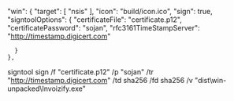   "win": {
      "target": [
        "nsis"
      ],
      "icon": "build/icon.ico",
      "sign": true,
      "signtoolOptions": {
        "certificateFile": "certificate.p12",
        "certificatePassword": "sojan",
        "rfc3161TimeStampServer": "http://timestamp.digicert.com"
        

      }
    },

signtool sign /f "certificate.p12" /p "sojan" /tr "http://timestamp.digicert.com" /td sha256 /fd sha256 /v "dist\win-unpacked\Invoizify.exe"  
